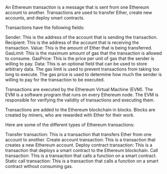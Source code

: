 

An Ethereum transaction is a message that is sent from one Ethereum account to another. Transactions are used to transfer Ether, create new accounts, and deploy smart contracts.

Transactions have the following fields:

Sender: This is the address of the account that is sending the transaction.
Recipient: This is the address of the account that is receiving the transaction.
Value: This is the amount of Ether that is being transferred.
GasLimit: This is the maximum amount of gas that the transaction is allowed to consume.
GasPrice: This is the price per unit of gas that the sender is willing to pay.
Data: This is an optional field that can be used to store arbitrary data.
The gas limit is used to prevent transactions from taking too long to execute. The gas price is used to determine how much the sender is willing to pay for the transaction to be executed.

Transactions are executed by the Ethereum Virtual Machine (EVM). The EVM is a software program that runs on every Ethereum node. The EVM is responsible for verifying the validity of transactions and executing them.

Transactions are added to the Ethereum blockchain in blocks. Blocks are created by miners, who are rewarded with Ether for their work.

Here are some of the different types of Ethereum transactions:

Transfer transaction: This is a transaction that transfers Ether from one account to another.
Create account transaction: This is a transaction that creates a new Ethereum account.
Deploy contract transaction: This is a transaction that deploys a smart contract to the Ethereum blockchain.
Call transaction: This is a transaction that calls a function on a smart contract.
Static call transaction: This is a transaction that calls a function on a smart contract without consuming gas.